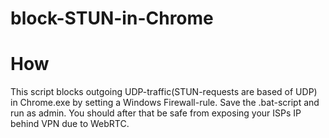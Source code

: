 # block-STUN-in-Chrome


# How
This script blocks outgoing UDP-traffic(STUN-requests are based of UDP) in Chrome.exe by setting a Windows Firewall-rule. Save the .bat-script and run as admin. You should after that be safe from exposing your ISPs IP behind VPN due to WebRTC.
